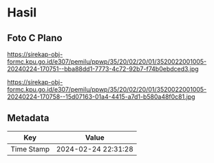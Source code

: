 # Hasil

## Foto C Plano

https://sirekap-obj-formc.kpu.go.id/e307/pemilu/ppwp/35/20/02/20/01/3520022001005-20240224-170751--bba88dd1-7773-4c72-92b7-f74b0ebdced3.jpg

https://sirekap-obj-formc.kpu.go.id/e307/pemilu/ppwp/35/20/02/20/01/3520022001005-20240224-170758--15d07163-01a4-4415-a7d1-b580a48f0c81.jpg


## Metadata

| Key        | Value               |
| ---------- | ------------------- |
| Time Stamp | 2024-02-24 22:31:28 |




